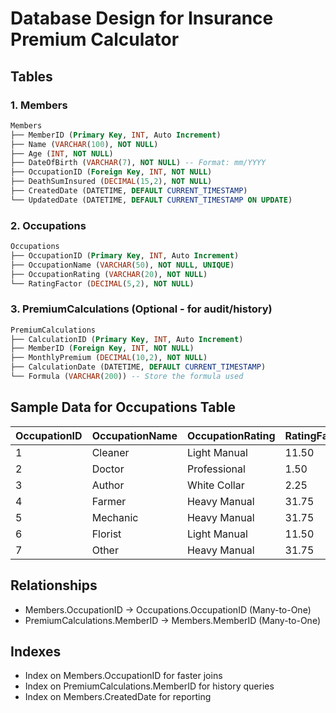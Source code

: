 # Database Design for Insurance Premium Calculator

## Tables

### 1. Members
```sql
Members
├── MemberID (Primary Key, INT, Auto Increment)
├── Name (VARCHAR(100), NOT NULL)
├── Age (INT, NOT NULL)
├── DateOfBirth (VARCHAR(7), NOT NULL) -- Format: mm/YYYY
├── OccupationID (Foreign Key, INT, NOT NULL)
├── DeathSumInsured (DECIMAL(15,2), NOT NULL)
├── CreatedDate (DATETIME, DEFAULT CURRENT_TIMESTAMP)
└── UpdatedDate (DATETIME, DEFAULT CURRENT_TIMESTAMP ON UPDATE)
```

### 2. Occupations
```sql
Occupations
├── OccupationID (Primary Key, INT, Auto Increment)
├── OccupationName (VARCHAR(50), NOT NULL, UNIQUE)
├── OccupationRating (VARCHAR(20), NOT NULL)
└── RatingFactor (DECIMAL(5,2), NOT NULL)
```

### 3. PremiumCalculations (Optional - for audit/history)
```sql
PremiumCalculations
├── CalculationID (Primary Key, INT, Auto Increment)
├── MemberID (Foreign Key, INT, NOT NULL)
├── MonthlyPremium (DECIMAL(10,2), NOT NULL)
├── CalculationDate (DATETIME, DEFAULT CURRENT_TIMESTAMP)
└── Formula (VARCHAR(200)) -- Store the formula used
```

## Sample Data for Occupations Table

| OccupationID | OccupationName | OccupationRating | RatingFactor |
|--------------|----------------|------------------|--------------|
| 1            | Cleaner        | Light Manual     | 11.50        |
| 2            | Doctor         | Professional     | 1.50         |
| 3            | Author         | White Collar     | 2.25         |
| 4            | Farmer         | Heavy Manual     | 31.75        |
| 5            | Mechanic       | Heavy Manual     | 31.75        |
| 6            | Florist        | Light Manual     | 11.50        |
| 7            | Other          | Heavy Manual     | 31.75        |

## Relationships
- Members.OccupationID → Occupations.OccupationID (Many-to-One)
- PremiumCalculations.MemberID → Members.MemberID (Many-to-One)

## Indexes
- Index on Members.OccupationID for faster joins
- Index on PremiumCalculations.MemberID for history queries
- Index on Members.CreatedDate for reporting